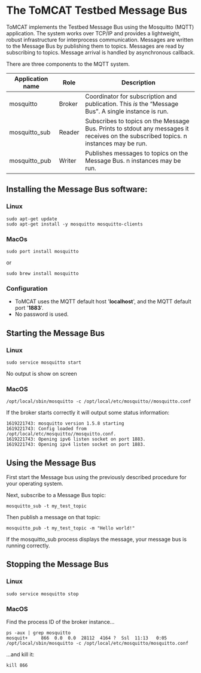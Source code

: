 
# The ToMCAT Testbed Message Bus 


ToMCAT implements the Testbed Message Bus using the Mosquitto (MQTT) application.   The system works over TCP/IP and provides a lightweight, robust infrastructure for interprocess communication.  Messages are written to the Message Bus by publishing them to topics.   Messages are read by subscribing to topics.  Message arrival is handled by asynchronous callback.

There are three components to the MQTT system.    

Application name | Role | Description
---- | ----  |  ----
mosquitto | Broker | Coordinator for subscription and publication.  This *is* the “Message Bus”.   A single instance is run.
mosquitto_sub  |  Reader | Subscribes to topics on the Message Bus.  Prints to stdout any messages it receives on the subscribed topics.  n instances may be run.
mosquitto_pub |  Writer  | Publishes messages to topics on the Message Bus.  n instances may be run.



## Installing the Message Bus software:

### Linux
```
sudo apt-get update
sudo apt-get install -y mosquitto mosquitto-clients
```

### MacOs
```
sudo port install mosquitto
```
or
```
sudo brew install mosquitto
```

### Configuration

* ToMCAT uses the MQTT default host '**localhost**', and the MQTT default port '**1883**'.  
* No password is used.



## Starting the Message Bus

### Linux

```
sudo service mosquitto start
```

No output is show on screen 


### MacOS 

```
/opt/local/sbin/mosquitto -c /opt/local/etc/mosquitto//mosquitto.conf 
```

If the broker starts correctly it will output some status information:

```
1619221743: mosquitto version 1.5.8 starting
1619221743: Config loaded from /opt/local/etc/mosquitto//mosquitto.conf.
1619221743: Opening ipv6 listen socket on port 1883.
1619221743: Opening ipv4 listen socket on port 1883.
```



## Using the Message Bus

First start the Message bus using the previously described procedure for your operating system.

Next, subscribe to a Message Bus topic:

```
mosquitto_sub -t my_test_topic
```

Then publish a message on that topic:

```
mosquitto_pub -t my_test_topic -m "Hello world!"
```

If the mosquitto_sub process displays the message, your message bus is running correctly.



## Stopping the Message Bus

### Linux

```
sudo service mosquitto stop
```

### MacOS

Find the process ID of the broker instance...

```
ps -aux | grep mosquitto
mosquit+     866  0.0  0.0  28112  4164 ?  Ssl  11:13   0:05 /opt/local/sbin/mosquitto -c /opt/local/etc/mosquitto/mosquitto.conf
```

...and kill it:

```
kill 866
```
